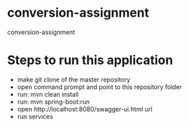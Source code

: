 # conversion-assignment
conversion-assignment

# Steps to run this application 
* make git clone of the master repository
* open command prompt and point to this repository folder
* run: mvn clean install
* run: mvn spring-boot:run
* open http://localhost:8080/swagger-ui.html url
* run services
